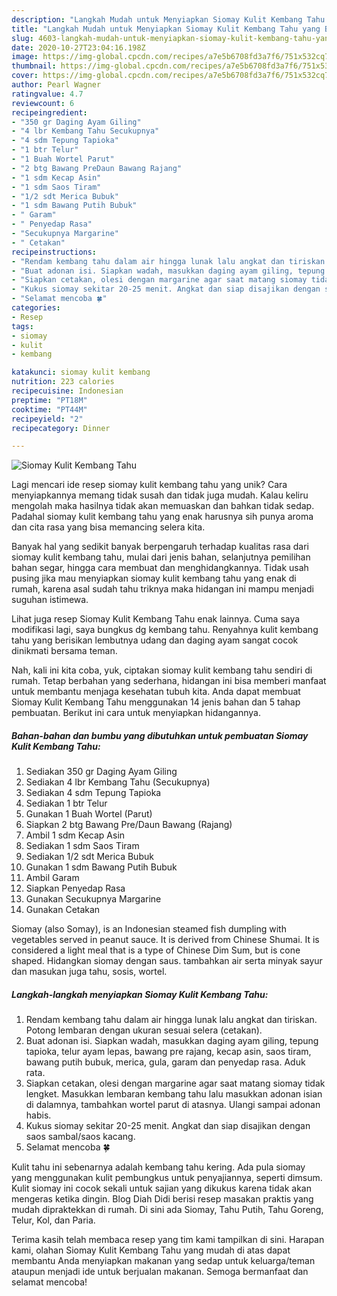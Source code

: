 ```yaml
---
description: "Langkah Mudah untuk Menyiapkan Siomay Kulit Kembang Tahu yang Bisa Manjain Lidah"
title: "Langkah Mudah untuk Menyiapkan Siomay Kulit Kembang Tahu yang Bisa Manjain Lidah"
slug: 4603-langkah-mudah-untuk-menyiapkan-siomay-kulit-kembang-tahu-yang-bisa-manjain-lidah
date: 2020-10-27T23:04:16.198Z
image: https://img-global.cpcdn.com/recipes/a7e5b6708fd3a7f6/751x532cq70/siomay-kulit-kembang-tahu-foto-resep-utama.jpg
thumbnail: https://img-global.cpcdn.com/recipes/a7e5b6708fd3a7f6/751x532cq70/siomay-kulit-kembang-tahu-foto-resep-utama.jpg
cover: https://img-global.cpcdn.com/recipes/a7e5b6708fd3a7f6/751x532cq70/siomay-kulit-kembang-tahu-foto-resep-utama.jpg
author: Pearl Wagner
ratingvalue: 4.7
reviewcount: 6
recipeingredient:
- "350 gr Daging Ayam Giling"
- "4 lbr Kembang Tahu Secukupnya"
- "4 sdm Tepung Tapioka"
- "1 btr Telur"
- "1 Buah Wortel Parut"
- "2 btg Bawang PreDaun Bawang Rajang"
- "1 sdm Kecap Asin"
- "1 sdm Saos Tiram"
- "1/2 sdt Merica Bubuk"
- "1 sdm Bawang Putih Bubuk"
- " Garam"
- " Penyedap Rasa"
- "Secukupnya Margarine"
- " Cetakan"
recipeinstructions:
- "Rendam kembang tahu dalam air hingga lunak lalu angkat dan tiriskan. Potong lembaran dengan ukuran sesuai selera (cetakan)."
- "Buat adonan isi. Siapkan wadah, masukkan daging ayam giling, tepung tapioka, telur ayam lepas, bawang pre rajang, kecap asin, saos tiram, bawang putih bubuk, merica, gula, garam dan penyedap rasa. Aduk rata."
- "Siapkan cetakan, olesi dengan margarine agar saat matang siomay tidak lengket. Masukkan lembaran kembang tahu lalu masukkan adonan isian di dalamnya, tambahkan wortel parut di atasnya. Ulangi sampai adonan habis."
- "Kukus siomay sekitar 20-25 menit. Angkat dan siap disajikan dengan saos sambal/saos kacang."
- "Selamat mencoba 🍀"
categories:
- Resep
tags:
- siomay
- kulit
- kembang

katakunci: siomay kulit kembang 
nutrition: 223 calories
recipecuisine: Indonesian
preptime: "PT18M"
cooktime: "PT44M"
recipeyield: "2"
recipecategory: Dinner

---
```



![Siomay Kulit Kembang Tahu](https://img-global.cpcdn.com/recipes/a7e5b6708fd3a7f6/751x532cq70/siomay-kulit-kembang-tahu-foto-resep-utama.jpg)

Lagi mencari ide resep siomay kulit kembang tahu yang unik? Cara menyiapkannya memang tidak susah dan tidak juga mudah. Kalau keliru mengolah maka hasilnya tidak akan memuaskan dan bahkan tidak sedap. Padahal siomay kulit kembang tahu yang enak harusnya sih punya aroma dan cita rasa yang bisa memancing selera kita.

Banyak hal yang sedikit banyak berpengaruh terhadap kualitas rasa dari siomay kulit kembang tahu, mulai dari jenis bahan, selanjutnya pemilihan bahan segar, hingga cara membuat dan menghidangkannya. Tidak usah pusing jika mau menyiapkan siomay kulit kembang tahu yang enak di rumah, karena asal sudah tahu triknya maka hidangan ini mampu menjadi suguhan istimewa.

Lihat juga resep Siomay Kulit Kembang Tahu enak lainnya. Cuma saya modifikasi lagi, saya bungkus dg kembang tahu. Renyahnya kulit kembang tahu yang berisikan lembutnya udang dan daging ayam sangat cocok dinikmati bersama teman.


Nah, kali ini kita coba, yuk, ciptakan siomay kulit kembang tahu sendiri di rumah. Tetap berbahan yang sederhana, hidangan ini bisa memberi manfaat untuk membantu menjaga kesehatan tubuh kita. Anda dapat membuat Siomay Kulit Kembang Tahu menggunakan 14 jenis bahan dan 5 tahap pembuatan. Berikut ini cara untuk menyiapkan hidangannya.

<!--inarticleads1-->

##### Bahan-bahan dan bumbu yang dibutuhkan untuk pembuatan Siomay Kulit Kembang Tahu:

1. Sediakan 350 gr Daging Ayam Giling
1. Sediakan 4 lbr Kembang Tahu (Secukupnya)
1. Sediakan 4 sdm Tepung Tapioka
1. Sediakan 1 btr Telur
1. Gunakan 1 Buah Wortel (Parut)
1. Siapkan 2 btg Bawang Pre/Daun Bawang (Rajang)
1. Ambil 1 sdm Kecap Asin
1. Sediakan 1 sdm Saos Tiram
1. Sediakan 1/2 sdt Merica Bubuk
1. Gunakan 1 sdm Bawang Putih Bubuk
1. Ambil  Garam
1. Siapkan  Penyedap Rasa
1. Gunakan Secukupnya Margarine
1. Gunakan  Cetakan


Siomay (also Somay), is an Indonesian steamed fish dumpling with vegetables served in peanut sauce. It is derived from Chinese Shumai. It is considered a light meal that is a type of Chinese Dim Sum, but is cone shaped. Hidangkan siomay dengan saus. tambahkan air serta minyak sayur dan masukan juga tahu, sosis, wortel. 

<!--inarticleads2-->

##### Langkah-langkah menyiapkan Siomay Kulit Kembang Tahu:

1. Rendam kembang tahu dalam air hingga lunak lalu angkat dan tiriskan. Potong lembaran dengan ukuran sesuai selera (cetakan).
1. Buat adonan isi. Siapkan wadah, masukkan daging ayam giling, tepung tapioka, telur ayam lepas, bawang pre rajang, kecap asin, saos tiram, bawang putih bubuk, merica, gula, garam dan penyedap rasa. Aduk rata.
1. Siapkan cetakan, olesi dengan margarine agar saat matang siomay tidak lengket. Masukkan lembaran kembang tahu lalu masukkan adonan isian di dalamnya, tambahkan wortel parut di atasnya. Ulangi sampai adonan habis.
1. Kukus siomay sekitar 20-25 menit. Angkat dan siap disajikan dengan saos sambal/saos kacang.
1. Selamat mencoba 🍀


Kulit tahu ini sebenarnya adalah kembang tahu kering. Ada pula siomay yang menggunakan kulit pembungkus untuk penyajiannya, seperti dimsum. Kulit siomay ini cocok sekali untuk sajian yang dikukus karena tidak akan mengeras ketika dingin. Blog Diah Didi berisi resep masakan praktis yang mudah dipraktekkan di rumah. Di sini ada Siomay, Tahu Putih, Tahu Goreng, Telur, Kol, dan Paria. 

Terima kasih telah membaca resep yang tim kami tampilkan di sini. Harapan kami, olahan Siomay Kulit Kembang Tahu yang mudah di atas dapat membantu Anda menyiapkan makanan yang sedap untuk keluarga/teman ataupun menjadi ide untuk berjualan makanan. Semoga bermanfaat dan selamat mencoba!
